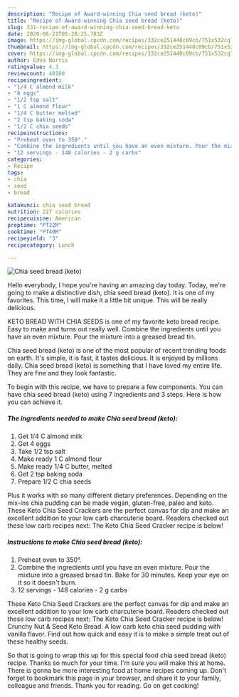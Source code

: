 ```yaml
---
description: "Recipe of Award-winning Chia seed bread (keto)"
title: "Recipe of Award-winning Chia seed bread (keto)"
slug: 331-recipe-of-award-winning-chia-seed-bread-keto
date: 2020-06-21T05:28:25.783Z
image: https://img-global.cpcdn.com/recipes/332ce251440c09cb/751x532cq70/chia-seed-bread-keto-recipe-main-photo.jpg
thumbnail: https://img-global.cpcdn.com/recipes/332ce251440c09cb/751x532cq70/chia-seed-bread-keto-recipe-main-photo.jpg
cover: https://img-global.cpcdn.com/recipes/332ce251440c09cb/751x532cq70/chia-seed-bread-keto-recipe-main-photo.jpg
author: Edna Norris
ratingvalue: 4.3
reviewcount: 48180
recipeingredient:
- "1/4 C almond milk"
- "4 eggs"
- "1/2 tsp salt"
- "1 C almond flour"
- "1/4 C butter melted"
- "2 tsp baking soda"
- "1/2 C chia seeds"
recipeinstructions:
- "Preheat oven to 350°."
- "Combine the ingredients until you have an even mixture. Pour the mixture into a greased bread tin. Bake for 30 minutes. Keep your eye on it so it doesn&#39;t burn."
- "12 servings - 148 calories - 2 g carbs"
categories:
- Recipe
tags:
- chia
- seed
- bread

katakunci: chia seed bread 
nutrition: 227 calories
recipecuisine: American
preptime: "PT22M"
cooktime: "PT40M"
recipeyield: "3"
recipecategory: Lunch

---
```



![Chia seed bread (keto)](https://img-global.cpcdn.com/recipes/332ce251440c09cb/751x532cq70/chia-seed-bread-keto-recipe-main-photo.jpg)

Hello everybody, I hope you're having an amazing day today. Today, we're going to make a distinctive dish, chia seed bread (keto). It is one of my favorites. This time, I will make it a little bit unique. This will be really delicious.

KETO BREAD WITH CHIA SEEDS is one of my favorite keto bread recipe. Easy to make and turns out really well. Combine the ingredients until you have an even mixture. Pour the mixture into a greased bread tin.

Chia seed bread (keto) is one of the most popular of recent trending foods on earth. It's simple, it is fast, it tastes delicious. It is enjoyed by millions daily. Chia seed bread (keto) is something that I have loved my entire life. They are fine and they look fantastic.


To begin with this recipe, we have to prepare a few components. You can have chia seed bread (keto) using 7 ingredients and 3 steps. Here is how you can achieve it.

<!--inarticleads1-->

##### The ingredients needed to make Chia seed bread (keto):

1. Get 1/4 C almond milk
1. Get 4 eggs
1. Take 1/2 tsp salt
1. Make ready 1 C almond flour
1. Make ready 1/4 C butter, melted
1. Get 2 tsp baking soda
1. Prepare 1/2 C chia seeds


Plus it works with so many different dietary preferences. Depending on the mix-ins chia pudding can be made vegan, gluten-free, paleo and keto. These Keto Chia Seed Crackers are the perfect canvas for dip and make an excellent addition to your low carb charcuterie board. Readers checked out these low carb recipes next: The Keto Chia Seed Cracker recipe is below! 

<!--inarticleads2-->

##### Instructions to make Chia seed bread (keto):

1. Preheat oven to 350°.
1. Combine the ingredients until you have an even mixture. Pour the mixture into a greased bread tin. Bake for 30 minutes. Keep your eye on it so it doesn&#39;t burn.
1. 12 servings - 148 calories - 2 g carbs


These Keto Chia Seed Crackers are the perfect canvas for dip and make an excellent addition to your low carb charcuterie board. Readers checked out these low carb recipes next: The Keto Chia Seed Cracker recipe is below! Crunchy Nut &amp; Seed Keto Bread. A low carb keto chia seed pudding with vanilla flavor. Find out how quick and easy it is to make a simple treat out of these healthy seeds. 

So that is going to wrap this up for this special food chia seed bread (keto) recipe. Thanks so much for your time. I'm sure you will make this at home. There is gonna be more interesting food at home recipes coming up. Don't forget to bookmark this page in your browser, and share it to your family, colleague and friends. Thank you for reading. Go on get cooking!
